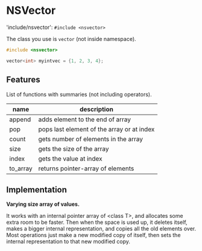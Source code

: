 # NSVector

'include/nsvector': `#include <nsvector>`

The class you use is `vector` (not inside namespace).

```cpp
#include <nsvector>

vector<int> myintvec = {1, 2, 3, 4};
```

## Features

List of functions with summaries (not including operators).

| name | description |
|-|-|
| append | adds element to the end of array |
| pop | pops last element of the array or at index |
| count | gets number of elements in the array |
| size | gets the size of the array |
| index | gets the value at index |
| to_array | returns pointer-array of elements |

## Implementation

**Varying size array of values.**

It works with an internal pointer array of \<class T\>, and allocates some extra room to be faster. Then when the space is used up, it deletes itself, makes a bigger internal representation, and copies all the old elements over. Most operations just make a new modified copy of itself, then sets the internal representation to that new modified copy.
